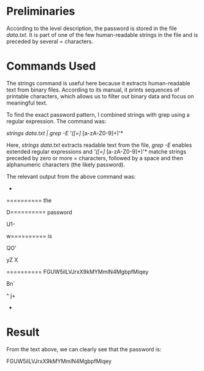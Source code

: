 # Preliminaries

According to the level description, the password is stored in the file *data.txt*.
It is part of one of the few human-readable strings in the file and is preceded by several = characters.

# Commands Used

The strings command is useful here because it extracts human-readable text from binary files.
According to its manual, it prints sequences of printable characters, which allows us to filter out binary data and focus on meaningful text.

To find the exact password pattern, I combined strings with grep using a regular expression.
The command was:

*strings data.txt | grep -E '([=]* [a-zA-Z0-9]+)'*

Here, *strings data.txt* extracts readable text from the file, *grep -E* enables extended regular expressions and *'([=]* [a-zA-Z0-9]+)'* matche strings preceded by zero or more = characters, followed by a space and then alphanumeric characters (the likely password).

The relevant output from the above command was:

*
========== the

D========== password

 U1-

w========== is

 QO'

yZ X

========== FGUW5ilLVJrxX9kMYMmlN4MgbpfMiqey

 Bn`

^ j+

*

# Result

From the text above, we can clearly see that the password is:

FGUW5ilLVJrxX9kMYMmlN4MgbpfMiqey